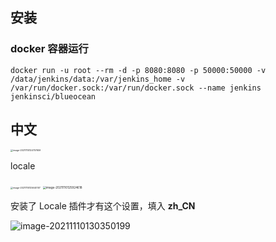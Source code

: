 

## 安装

### docker 容器运行

```shell
docker run -u root --rm -d -p 8080:8080 -p 50000:50000 -v /data/jenkins/data:/var/jenkins_home -v /var/run/docker.sock:/var/run/docker.sock --name jenkins jenkinsci/blueocean
```

## 中文

<img src="https://static.jindll.com/notes/image-20211110124757659.png" alt="image-20211110124757659" style="zoom: 25%;" />

locale

<img src="https://static.jindll.com/notes/image-20211110125640107.png" alt="image-20211110125640107" style="zoom:25%;" />

<img src="https://static.jindll.com/notes/image-20211110125924618.png" alt="image-20211110125924618" style="zoom:33%;" />

安装了 Locale 插件才有这个设置，填入 **zh_CN**

![image-20211110130350199](https://static.jindll.com/notes/image-20211110130350199.png)